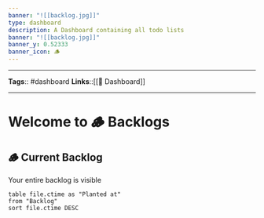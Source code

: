 ```yaml
---
banner: "![[backlog.jpg]]"
type: dashboard
description: A Dashboard containing all todo lists
banner: "![[backlog.jpg]]"
banner_y: 0.52333
banner_icon: 🪵
---
```



---
**Tags**:: #dashboard
**Links**::[[📰 Dashboard]]

---

# Welcome to 🪵 Backlogs


## 🪵 Current Backlog
Your entire backlog is visible
```dataview
table file.ctime as "Planted at" 
from "Backlog"
sort file.ctime DESC
```